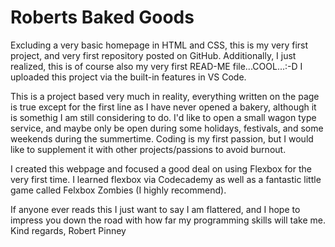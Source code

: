 # Roberts Baked Goods

Excluding a very basic homepage in HTML and CSS, this is my very first project, and very first repository posted on GitHub.
Additionally, I just realized, this is of course also my very first READ-ME file...COOL...:-D
I uploaded this project via the built-in features in VS Code.

This is a project based very much in reality, everything written on the page is true except for the first line as I have never opened a bakery,
although it is somethig I am still considering to do. I'd like to open a small wagon type service, and maybe only be open during some holidays,
festivals, and some weekends during the summertime. Coding is my first passion, but I would like to supplement it with other projects/passions to
avoid burnout.

I created this webpage and focused a good deal on using Flexbox for the very first time. I learned flexbox via Codecademy as well as a fantastic
little game called Felxbox Zombies (I highly recommend).

If anyone ever reads this I just want to say I am flattered, and I hope to impress you down the road with how far my programming skills will take me.
Kind regards,
Robert Pinney
